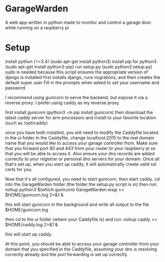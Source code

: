 # GarageWarden
A web app written in python made to monitor and control a garage door while running on a raspberry pi

# Setup
install python (>=3.4) (sudo apt-get install python3)
install pip for python3 (sudo apt-get install python3-pip)
run setup.py (sudo python3 setup.py)
    sudo is needed because this script ensures the appropriate version of django is installed
    first installs django, runs migrations, and then creates the default super user
    Fill in the prompts when asked to set your username and password

I recommend using gunicorn to serve the backend, but expose it via a reverse proxy.
I prefer using caddy as my reverse proxy.

first install gunicorn (python3 -m pip install gunicorn)
then download the latest caddy server for arm processors and install to your favorite location (such as /opt/caddy)

once you have both installed, you will need to modify the Caddyfile located in the ui folder
In the Caddyfile, change localhost:2015 to the real domain name that you would like to access your garage controller from.
Make sure that you forward port 80 and 443 from your router to your raspberry pi so that you will be able to access it.
Also ensure your dns records are added correctly to your registrar or personal dns servers for your domain.
Once all that's set up, when you start up caddy, it will automatically create valid ssl certs for you.

Now that it's all configured, you need to start gunicorn, then start caddy.
cd into the GarageWarden folder (the folder the setup.py script is in)
then run:
    nohup python3 $(which gunicorn) GarageWarden.wsgi >> $HOME/gunicorn.log 2>&1 &

this will start gunicorn in the background and write all output to the file $HOME/gunicorn.log

then cd to the ui folder (where your Caddyfile is)
and run:
    nohup caddy >> $HOME/caddy.log 2>&1 &

this will start up caddy.

At this point, you should be able to access your garage controller from your domain that you specified in the Caddyfile,
assuming your dns is resolving correctly already and the port forwarding is set up correctly.